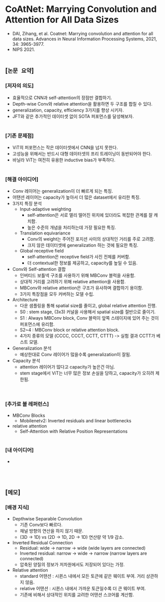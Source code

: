 # CoAtNet: Marrying Convolution and Attention for All Data Sizes
* DAI, Zihang, et al. Coatnet: Marrying convolution and attention for all data sizes. Advances in Neural Information Processing Systems, 2021, 34: 3965-3977.
* NIPS 2021.
<br><br>

## [`논문 요약`]

### [저자의 의도]
* 효율적으로 CNN과 self-attention의 장점만 결합하기.
* Depth-wise Conv와 relative attention을 활용하면 두 구조를 합칠 수 있다.
* generalization, capacity, efficiency 3가지를 향상 시키자.
* JFT와 같은 추가적인 데이터셋 없이 SOTA 퍼포먼스를 달성해보자.
<br><br>

### [기존 문제점]
* ViT의 퍼포먼스는 작은 데이터셋에서 CNN을 넘지 못한다.
* 고성능을 위해서는 반드시 대형 데이터셋의 프리 트레이닝이 동반되어야 한다.
* 바닐라 ViT는 여전히 유용한 inductive bias가 부족하다.
<br><br>

### [해결 아이디어]
* Conv 레이어는 generalization이 더 빠르게 되는 특징.
* 어탠션 레이어는 capacity가 높아서 더 많은 dataset에서 유리한 특징.
* 3가지 특징 분석
    * Input-adaptive weighting
        * self-attention은 서로 멀리 떨어진 위치에 있더라도 복잡한 관계를 잘 캐치함.
        * 높은 수준의 개념을 처리하는데 가장 필요한 특징.
    * Translation equivariance
        * Conv의 weight는 주어진 포지션 사이의 상대적인 거리를 주로 고려함.
        * 크지 않은 데이터셋에 generalization 하는 것에 필요한 특징.
    * Global receptive field
        * self-attention은 receptive field가 사진 전체를 커버함.
        * 더 contextual한 정보를 제공하고, capacity를 높일 수 있음.
* Conv와 Self-attention 결합
    * 인버티드 보틀넥 구조를 사용하기 위해 MBConv 블럭을 사용함.
    * 상대적 거리를 고려하기 위해 relative attention을 사용함.
    * MBConv와 relative attention은 구조가 유사하며 결합하기 용이함.
    * 3가지 특장점을 모두 커버하는 모델 수립.
* Architecture
    * 다운 샘플링을 통해 spatial size를 줄이고, global relative attention 진행.
    * S0 : stem stage, (3x3) 커널을 사용해서 spatial size를 절반으로 줄이기.
    * S1 : Always MBConv block, Conv 블럭이 앞쪽 스테이지에 있어 주는 것이 퍼포먼스에 유리함.
    * S2~4 : MBConv block or relative attention block.
    * 4가지 종류의 모델 (CCCC, CCCT, CCTT, CTTT) -> 실험 결과 CCTT가 베스트 모델.
* Generalization 분석
    * 예상한대로 Conv 레이어가 많을수록 generalization이 잘됨.
* Capacity 분석
    * attention 레이어가 많다고 capacity가 높은건 아님.
    * stem stage에서 ViT는 너무 많은 정보 손실을 당하고, capacity가 오히려 제한됨.  
<br><br>

### [추가로 볼 레퍼런스]
* MBConv Blocks
    * Mobilenetv2: Inverted residuals and linear bottlenecks
* relative attention
    * Self-Attention with Relative Position Representations
<br><br>

### [내 아이디어]
* 
<br><br>



## [`메모`]

### [배경 지식]
* Depthwise Separable Convolution
    * 기존 Conv보다 빠르다.
    * 채널 방향의 연산을 하지 않기 때문.
    * (3D -> 1D) vs (2D -> 1D, 2D -> 1D) 연산량 약 1/9 감소.
* Inverted Residual Connection
    * Residual: wide -> narrow -> wide (wide layers are connected)
    * Inverted residual: narrow -> wide -> narrow (narrow layers are connected)
    * 압축된 양질의 정보가 저차원에서도 저장되어 있다는 가정.
* Relative attention
    * standard 어탠션 : 시퀸스 내에서 모든 토큰에 같은 웨이트 부여. 거리 상관하지 않음.
    * relative 어탠션 : 시퀸스 내에서 가까운 토큰일수록 더 큰 웨이트 부여.
    * 기존에 비해서 상대적인 위치를 교려한 어탠션 스코어를 계산함.
<br><br>


